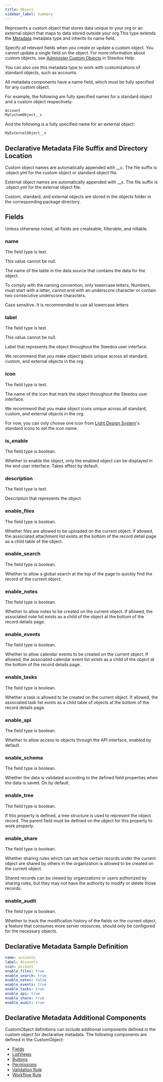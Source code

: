 ```yaml
---
title: Object
sidebar_label: Summary
---
```


Represents a custom object that stores data unique to your org or an external object that maps to data stored outside your org.This type extends the [Metadata](../metadata) metadata type and inherits its name field.

Specify all relevant fields when you create or update a custom object. You cannot update a single field on the object. For more information about custom objects, see [Administer Custom Objects](url) in Steedos Help.

You can also use this metadata type to work with customizations of standard objects, such as accounts.

All metadata components have a name field, which must be fully specified for any custom object.

For example, the following are fully specified names for a standard object and a custom object respectively:

```js
Account
MyCustomObject__c
```

And the following is a fully specified name for an external object:

```js
MyExternalObject__x
```

## Declarative Metadata File Suffix and Directory Location

Custom object names are automatically appended with __c. The file suffix is .object.yml for the custom object or standard object file.

External object names are automatically appended with __x. The file suffix is .object.yml for the external object file.

Custom, standard, and external objects are stored in the objects folder in the corresponding package directory.

## Fields

Unless otherwise noted, all fields are createable, filterable, and nillable.

### name

The field type is text.

This value cannot be null.

The name of the table in the data source that contains the data for the object.

To comply with the naming convention, only lowercase letters, Numbers, must start with a letter, cannot end with an underscore character or contain two consecutive underscore characters.

Case sensitive. It is recommended to use all lowercase letters

### label

The field type is text.

This value cannot be null.

Label that represents the object throughout the Steedos user interface.

We recommend that you make object labels unique across all standard, custom, and external objects in the org.

### icon

The field type is text.

The name of the icon that mark the object throughout the Steedos user interface.

We recommend that you make object icons unique across all standard, custom, and external objects in the org.

For now, you can only choose one icon from [Light Design System](https://www.lightningdesignsystem.com/icons/)'s standard icons to set the icon name.

### is_enable

The field type is boolean.

Whether to enable the object, only the enabled object can be displayed in the end user interface. Takes effect by default.

### description

The field type is text.

Description that represents the object.

### enable_files

The field type is boolean.

Whether files are allowed to be uploaded on the current object. If allowed, the associated attachment list exists at the bottom of the record detail page as a child table of the object.

### enable_search

The field type is boolean.

Whether to allow a global search at the top of the page to quickly find the record of the current object.

### enable_notes

The field type is boolean.

Whether to allow notes to be created on the current object. If allowed, the associated note list exists as a child of the object at the bottom of the record details page.

### enable_events

The field type is boolean.

Whether to allow calendar events to be created on the current object. If allowed, the associated calendar event list exists as a child of the object at the bottom of the record details page.

### enable_tasks

The field type is boolean.

Whether a task is allowed to be created on the current object. If allowed, the associated task list exists as a child table of objects at the bottom of the record details page.

### enable_api

The field type is boolean.

Whether to allow access to objects through the API interface, enabled by default.

### enable_schema

The field type is boolean.

Whether the data is validated according to the defined field properties when the data is saved. On by default.

### enable_tree

The field type is boolean.

If this property is defined, a tree structure is used to represent the object record. The parent field must be defined on the object for this property to work properly.

### enable_share

The field type is boolean.

Whether sharing rules which can set how certain records under the current object are shared by others in the organization is allowed to be created on the current object.

Shared records can be viewed by organizations or users authorized by sharing rules, but they may not have the authority to modify or delete those records.

### enable_audit

The field type is boolean.

Whether to track the modification history of the fields on the current object, a feature that consumes more server resources, should only be configured for the necessary objects.

## Declarative Metadata Sample Definition

```yml
name: accounts
label: Accounts
icon: account
enable_files: true
enable_search: true
enable_notes: false
enable_events: true
enable_tasks: true
enable_api: true
enable_share: true
enable_audit: true
```

## Declarative Metadata Additional Components

CustomObject definitions can include additional components defined in the custom object for declarative metadata. The following components are defined in the CustomObject:

- [Fields](field)
- [ListViews](listview)
- [Buttons](button)
- [Permissions](permission)
- [Validation Rule](validation_rule)
- [Workflow Rule](workflow_rule)
